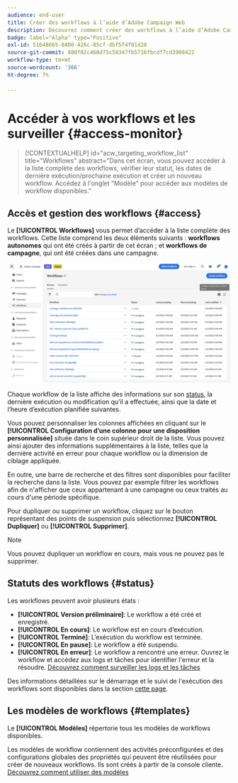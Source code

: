 ```yaml
---
audience: end-user
title: Créer des workflows à l’aide d’Adobe Campaign Web
description: Découvrez comment créer des workflows à l’aide d’Adobe Campaign Web.
badge: label="Alpha" type="Positive"
exl-id: 51648665-8400-426c-85cf-dbf5f4f81d20
source-git-commit: 880f02c460d75c50347fb5716fbcdf7cd3908422
workflow-type: tm+mt
source-wordcount: '366'
ht-degree: 7%

---
```


# Accéder à vos workflows et les surveiller {#access-monitor}


>[!CONTEXTUALHELP]
>id="acw_targeting_workflow_list"
>title="Workflows"
>abstract="Dans cet écran, vous pouvez accéder à la liste complète des workflows, vérifier leur statut, les dates de dernière exécution/prochaine exécution et créer un nouveau workflow. Accédez à l&#39;onglet &quot;Modèle&quot; pour accéder aux modèles de workflow disponibles."

## Accès et gestion des workflows {#access}

Le **[!UICONTROL Workflows]** vous permet d’accéder à la liste complète des workflows. Cette liste comprend les deux éléments suivants : **workflows autonomes** qui ont été créés à partir de cet écran ; et **workflows de campagne**, qui ont été créées dans une campagne.

![](assets/workflow-list.png)

Chaque workflow de la liste affiche des informations sur son [status](#status), la dernière exécution ou modification qu’il a effectuée, ainsi que la date et l’heure d’exécution planifiée suivantes.

Vous pouvez personnaliser les colonnes affichées en cliquant sur le **[!UICONTROL Configuration d’une colonne pour une disposition personnalisée]** située dans le coin supérieur droit de la liste. Vous pouvez ainsi ajouter des informations supplémentaires à la liste, telles que la dernière activité en erreur pour chaque workflow ou la dimension de ciblage appliquée.

En outre, une barre de recherche et des filtres sont disponibles pour faciliter la recherche dans la liste. Vous pouvez par exemple filtrer les workflows afin de n&#39;afficher que ceux appartenant à une campagne ou ceux traités au cours d&#39;une période spécifique.

Pour dupliquer ou supprimer un workflow, cliquez sur le bouton représentant des points de suspension puis sélectionnez **[!UICONTROL Dupliquer]** ou **[!UICONTROL Supprimer]**.

>[!NOTE]
>
>Vous pouvez dupliquer un workflow en cours, mais vous ne pouvez pas le supprimer.

## Statuts des workflows {#status}

Les workflows peuvent avoir plusieurs états :

* **[!UICONTROL Version préliminaire]**: Le workflow a été créé et enregistré.
* **[!UICONTROL En cours]**: Le workflow est en cours d’exécution.
* **[!UICONTROL Terminé]**: L’exécution du workflow est terminée.
* **[!UICONTROL En pause]**: Le workflow a été suspendu.
* **[!UICONTROL En erreur]**: Le workflow a rencontré une erreur. Ouvrez le workflow et accédez aux logs et tâches pour identifier l&#39;erreur et la résoudre. [Découvrez comment surveiller les logs et les tâches](start-monitor-workflows.md#logs-tasks)

Des informations détaillées sur le démarrage et le suivi de l&#39;exécution des workflows sont disponibles dans la section [cette page](start-monitor-workflows.md).

## Les modèles de workflows {#templates}

Le **[!UICONTROL Modèles]** répertorie tous les modèles de workflows disponibles.

Les modèles de workflow contiennent des activités préconfigurées et des configurations globales des propriétés qui peuvent être réutilisées pour créer de nouveaux workflows. Ils sont créés à partir de la console cliente. [Découvrez comment utiliser des modèles](https://experienceleague.adobe.com/docs/campaign/automation/workflows/introduction/build-a-workflow.html#workflow-templates)
